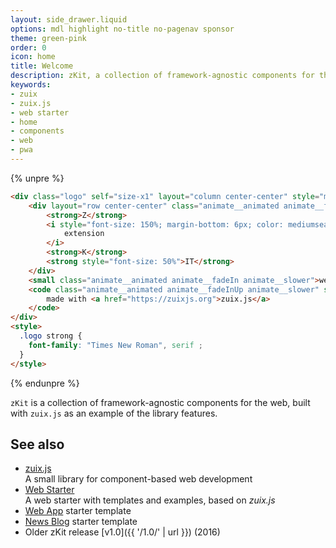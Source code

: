 ```yaml
---
layout: side_drawer.liquid
options: mdl highlight no-title no-pagenav sponsor
theme: green-pink
order: 0
icon: home
title: Welcome
description: zKit, a collection of framework-agnostic components for the web
keywords:
- zuix
- zuix.js
- web starter
- home
- components
- web
- pwa
---
```


{% unpre %}
```html
<div class="logo" self="size-x1" layout="column center-center" style="margin: 24px; margin-bottom: 72px; margin-top: 72px; width:auto!important">
    <div layout="row center-center" class="animate__animated animate__fadeInDown animate__fast" style="font-size: 300%">
        <strong>Z</strong>
        <i style="font-size: 150%; margin-bottom: 6px; color: mediumseagreen; margin-right: 4px; margin-left: 4px" class="material-icons animate__animated animate__bounce">
            extension
        </i>
        <strong>K</strong>
        <strong style="font-size: 50%">IT</strong>
    </div>
    <small class="animate__animated animate__fadeIn animate__slower">web enhancing bits</small>
    <code class="animate__animated animate__fadeInUp animate__slower" style="margin-top: 12px; padding: 0">
        made with <a href="https://zuixjs.org">zuix.js</a>
    </code>
</div>
<style>
  .logo strong {
    font-family: "Times New Roman", serif ;
  }
</style>
```
{% endunpre %}

`zKit` is a collection of framework-agnostic components for the web, built with `zuix.js` as an example of the library
features.


## See also
- [zuix.js](https://zuixjs.org/)  
  A small library for component-based web development
- [Web Starter](https://github.com/zuixjs/zuix-web-starter/)  
  A web starter with templates and examples, based on *zuix.js*
- [Web App](https://github.com/zuixjs/web-app/) starter template
- [News Blog](https://github.com/zuixjs/news-blog/) starter template
- Older zKit release [v1.0]({{ '/1.0/' | url }}) (2016)
